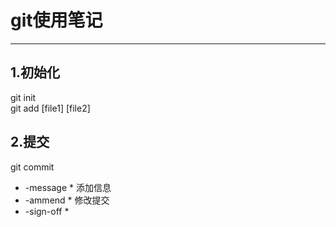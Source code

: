 # git使用笔记
***
## 1.初始化
git init  
git add [file1] [file2]
## 2.提交
git commit  
  * -message  * 添加信息  
  * -ammend * 修改提交  
  * -sign-off *
